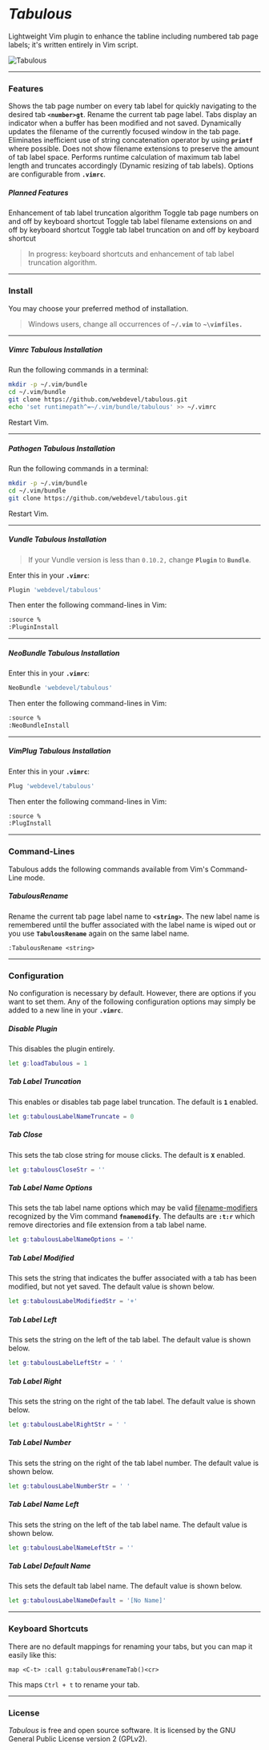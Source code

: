 # *Tabulous*
Lightweight Vim plugin to enhance the tabline including numbered tab page labels; it's written entirely in Vim script.

![Tabulous](http://i.imgur.com/rrh3lIN.gif "Tabulous")

---

### Features
Shows the tab page number on every tab label for quickly navigating to the desired tab **`<number>gt`**.
Rename the current tab page label.
Tabs display an indicator when a buffer has been modified and not saved.
Dynamically updates the filename of the currently focused window in the tab page.
Eliminates inefficient use of string concatenation operator by using **`printf`** where possible.
Does not show filename extensions to preserve the amount of tab label space.
Performs runtime calculation of maximum tab label length and truncates accordingly (Dynamic resizing of tab labels).
Options are configurable from **`.vimrc`**.

##### Planned Features
Enhancement of tab label truncation algorithm
Toggle tab page numbers on and off by keyboard shortcut
Toggle tab label filename extensions on and off by keyboard shortcut
Toggle tab label truncation on and off by keyboard shortcut
> In progress: keyboard shortcuts and enhancement of tab label truncation algorithm.

---

### Install
You may choose your preferred method of installation.
> Windows users, change all occurrences of **`~/.vim`** to **`~\vimfiles.`**

---

##### Vimrc *Tabulous* Installation
Run the following commands in a terminal:
```sh
mkdir -p ~/.vim/bundle
cd ~/.vim/bundle
git clone https://github.com/webdevel/tabulous.git
echo 'set runtimepath^=~/.vim/bundle/tabulous' >> ~/.vimrc
```
Restart Vim.

---

##### Pathogen *Tabulous* Installation
Run the following commands in a terminal:
```sh
mkdir -p ~/.vim/bundle
cd ~/.vim/bundle
git clone https://github.com/webdevel/tabulous.git
```
Restart Vim.

---

##### Vundle *Tabulous* Installation
> If your Vundle version is less than `0.10.2,` change **`Plugin`** to **`Bundle`**.

Enter this in your **`.vimrc`**:
```sh
Plugin 'webdevel/tabulous'
```
Then enter the following command-lines in Vim:
```sh
:source %
:PluginInstall
```

---

##### NeoBundle *Tabulous* Installation
Enter this in your **`.vimrc`**:
```sh
NeoBundle 'webdevel/tabulous'
```
Then enter the following command-lines in Vim:
```sh
:source %
:NeoBundleInstall
```

---

##### VimPlug *Tabulous* Installation
Enter this in your **`.vimrc`**:
```sh
Plug 'webdevel/tabulous'
```
Then enter the following command-lines in Vim:
```sh
:source %
:PlugInstall
```

---

### Command-Lines
Tabulous adds the following commands available from Vim's Command-Line mode.

##### TabulousRename
Rename the current tab page label name to **`<string>`**. The new label name is remembered until the buffer associated with the label name is wiped out or you use **`TabulousRename`** again on the same label name.

```vimL
:TabulousRename <string>
```

---

### Configuration
No configuration is necessary by default. However, there are options if you want to set them. Any of the following configuration options may simply be added to a new line in your **`.vimrc`**.

##### Disable Plugin
This disables the plugin entirely.
```sh
let g:loadTabulous = 1
```

##### Tab Label Truncation
This enables or disables tab page label truncation. The default is **`1`** enabled.
```sh
let g:tabulousLabelNameTruncate = 0
```

##### Tab Close
This sets the tab close string for mouse clicks. The default is **`X`** enabled.
```sh
let g:tabulousCloseStr = ''
```

##### Tab Label Name Options
This sets the tab label name options which may be valid [filename-modifiers] recognized by the Vim command **`fnamemodify`**. The defaults are **`:t:r`** which remove directories and file extension from a tab label name.
```sh
let g:tabulousLabelNameOptions = ''
```

##### Tab Label Modified
This sets the string that indicates the buffer associated with a tab has been modified, but not yet saved. The default value is shown below.
```sh
let g:tabulousLabelModifiedStr = '+'
```

##### Tab Label Left
This sets the string on the left of the tab label. The default value is shown below.
```sh
let g:tabulousLabelLeftStr = ' '
```

##### Tab Label Right
This sets the string on the right of the tab label. The default value is shown below.
```sh
let g:tabulousLabelRightStr = ' '
```

##### Tab Label Number
This sets the string on the right of the tab label number. The default value is shown below.
```sh
let g:tabulousLabelNumberStr = ' '
```

##### Tab Label Name Left
This sets the string on the left of the tab label name. The default value is shown below.
```sh
let g:tabulousLabelNameLeftStr = ''
```

##### Tab Label Default Name
This sets the default tab label name. The default value is shown below.
```sh
let g:tabulousLabelNameDefault = '[No Name]'
```

---

### Keyboard Shortcuts

There are no default mappings for renaming your tabs, but you can map it easily like this:

```vimL
map <C-t> :call g:tabulous#renameTab()<cr>
```

This maps `Ctrl + t` to rename your tab.

---

### License
*Tabulous* is free and open source software. It is licensed by the GNU General Public License version 2 (GPLv2).

[filename-modifiers]: http://vimdoc.sourceforge.net/htmldoc/cmdline.html#filename-modifiers

